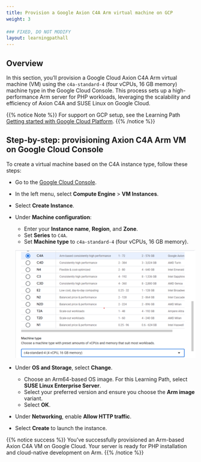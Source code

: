 ```yaml
---
title: Provision a Google Axion C4A Arm virtual machine on GCP 
weight: 3

### FIXED, DO NOT MODIFY
layout: learningpathall
---
```


## Overview

In this section, you’ll provision a Google Cloud Axion C4A Arm virtual machine (VM) using the `c4a-standard-4` (four vCPUs, 16 GB memory) machine type in the Google Cloud Console. This process sets up a high-performance Arm server for PHP workloads, leveraging the scalability and efficiency of Axion C4A and SUSE Linux on Google Cloud.

{{% notice Note %}}
For support on GCP setup, see the Learning Path [Getting started with Google Cloud Platform](https://learn.arm.com/learning-paths/servers-and-cloud-computing/csp/google/).
{{% /notice %}}

## Step-by-step: provisioning Axion C4A Arm VM on Google Cloud Console


To create a virtual machine based on the C4A instance type, follow these steps:

- Go to the [Google Cloud Console](https://console.cloud.google.com/).
- In the left menu, select **Compute Engine** > **VM Instances**.
- Select **Create Instance**.
- Under **Machine configuration**:
   - Enter your **Instance name**, **Region**, and **Zone**.
   - Set **Series** to `C4A`.
   - Set **Machine type** to `c4a-standard-4` (four vCPUs, 16 GB memory).
  
   ![Screenshot of Google Cloud Console showing c4a-standard-4 selected for Axion C4A Arm VM creation. alt-text#center](images/gcp-vm.png "Creating a Google Axion C4A Arm virtual machine in Google Cloud Console")

- Under **OS and Storage**, select **Change**.
   - Choose an Arm64-based OS image. For this Learning Path, select **SUSE Linux Enterprise Server**.
   - Select your preferred version and ensure you choose the **Arm image** variant.
   - Select **OK**.
- Under **Networking**, enable **Allow HTTP traffic**.
- Select **Create** to launch the instance.

{{% notice success %}}
You’ve successfully provisioned an Arm-based Axion C4A VM on Google Cloud. Your server is ready for PHP installation and cloud-native development on Arm.
{{% /notice %}}
